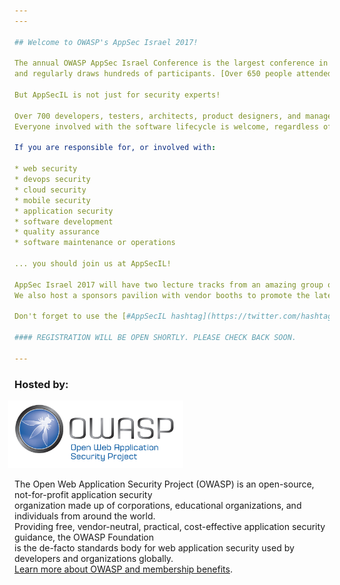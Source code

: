 ```yaml
---
---

## Welcome to OWASP's AppSec Israel 2017! 

The annual OWASP AppSec Israel Conference is the largest conference in Israel for application security,  
and regularly draws hundreds of participants. [Over 650 people attended last year](https://www.owasp.org/index.php/AppSec_Israel_2016)! 

But AppSecIL is not just for security experts!

Over 700 developers, testers, architects, product designers, and managers will attend this year.  
Everyone involved with the software lifecycle is welcome, regardless of type of software, website, mobile app, or any other type of application.

If you are responsible for, or involved with:

* web security
* devops security
* cloud security
* mobile security
* application security
* software development
* quality assurance
* software maintenance or operations  

... you should join us at AppSecIL!

AppSec Israel 2017 will have two lecture tracks from an amazing group of speakers, and additional activities such as a Capture the Flag competition.   
We also host a sponsors pavilion with vendor booths to promote the latest advances in security technology relevant to application security and developers.   

Don't forget to use the [#AppSecIL hashtag](https://twitter.com/hashtag/AppSecIL) on social media!     

#### REGISTRATION WILL BE OPEN SHORTLY. PLEASE CHECK BACK SOON.  

---
```


### Hosted by:  

<a href="https://owasp.org">
  <img src="assets/img/owasp_logo.jpg" style="width:20em; margin-left:-0.75em;">
</a>   

The Open Web Application Security Project (OWASP) is an open-source, not-for-profit application security   
organization made up of corporations, educational organizations, and individuals from around the world.    
Providing free, vendor-neutral, practical, cost-effective application security guidance, the OWASP Foundation   
is the de-facto standards body for web application security used by developers and organizations globally.   
[Learn more about OWASP and membership benefits](https://www.owasp.org/index.php/Membership).  
